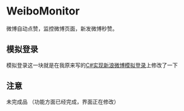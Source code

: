 # WeiboMonitor
微博自动点赞，监控微博页面，新发微博秒赞。

## 模拟登录
模拟登录这一块就是在我原来写的[C#实现新浪微博模拟登录](https://github.com/huiyadanli/SinaLogin)上修改了一下

## 注意
未完成品
（功能方面已经完成，界面正在修改）